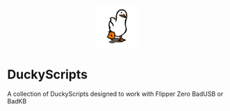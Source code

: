 <p align="center">
<img src="https://github.com/Nathan-Yorio/DuckyScripts/blob/205709a936a6c7a50ae45cae65bbf15e2cfcf425/Assets/Bird-dance.gif" width="100" height="100" />
</p>

# DuckyScripts

A collection of DuckyScripts designed to work with Flipper Zero BadUSB or BadKB
